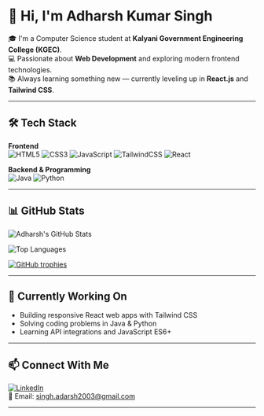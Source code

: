 # 👋 Hi, I'm Adharsh Kumar Singh

🎓 I'm a Computer Science student at **Kalyani Government Engineering College (KGEC)**.  
💻 Passionate about **Web Development** and exploring modern frontend technologies.  
📚 Always learning something new — currently leveling up in **React.js** and **Tailwind CSS**.

---

## 🛠️ Tech Stack

**Frontend**  
![HTML5](https://img.shields.io/badge/HTML5-E34F26?style=flat&logo=html5&logoColor=white)
![CSS3](https://img.shields.io/badge/CSS3-1572B6?style=flat&logo=css3&logoColor=white)
![JavaScript](https://img.shields.io/badge/JavaScript-F7DF1E?style=flat&logo=javascript&logoColor=black)
![TailwindCSS](https://img.shields.io/badge/Tailwind_CSS-38B2AC?style=flat&logo=tailwind-css&logoColor=white)
![React](https://img.shields.io/badge/React-20232A?style=flat&logo=react&logoColor=61DAFB)

**Backend & Programming**  
![Java](https://img.shields.io/badge/Java-007396?style=flat&logo=java&logoColor=white)
![Python](https://img.shields.io/badge/Python-3776AB?style=flat&logo=python&logoColor=white)

---

## 📊 GitHub Stats

![Adharsh's GitHub Stats](https://github-readme-stats.vercel.app/api?username=adrsshh&show_icons=true&theme=radical)

![Top Languages](https://github-readme-stats.vercel.app/api/top-langs/?username=adrsshh&layout=compact&theme=radical)

[![GitHub trophies](https://github-profile-trophy.vercel.app/?username=adrsshh&theme=dracula)](https://github.com/ryo-ma/github-profile-trophy)



---

## 🌱 Currently Working On
- Building responsive React web apps with Tailwind CSS  
- Solving coding problems in Java & Python  
- Learning API integrations and JavaScript ES6+

---

## 📫 Connect With Me
[![LinkedIn](https://img.shields.io/badge/LinkedIn-blue?style=flat&logo=linkedin&logoColor=white)](https://www.linkedin.com/in/adharsh-kumar-singh-jeet)  
📧 Email: [singh.adarsh2003@gmail.com](mailto:singh.adarsh2003@gmail.com)

---



